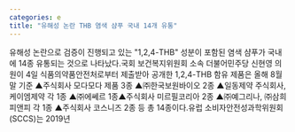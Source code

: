 ```yaml
---
categories: e
title: "유해성 논란 THB 염색 샴푸 국내 14개 유통"
---
```

 유해성 논란으로 검증이 진행되고 있는 "1,2,4-THB" 성분이 포함된 염색 샴푸가 국내에 14종 유통되는 것으로 나타났다.국회 보건복지위원회 소속 더불어민주당 신현영 의원이 4일 식품의약품안전처로부터 제출받아 공개한 1,2,4-THB 함유 제품은 올해 8월 말 기준 ▲주식회사 모다모다 제품 3종 ▲㈜한국보원바이오 2종 ▲일동제약 주식회사, 케이엠제약 각 1종 ▲㈜에쎄르 1종▲주식회사 미르필코리아 2종 ▲㈜예그리나, ㈜삼희피앤피 각 1종 ▲주식회사 코스니즈 2종 등 총 14종이다.유럽 소비자안전성과학위원회(SCCS)는 2019년